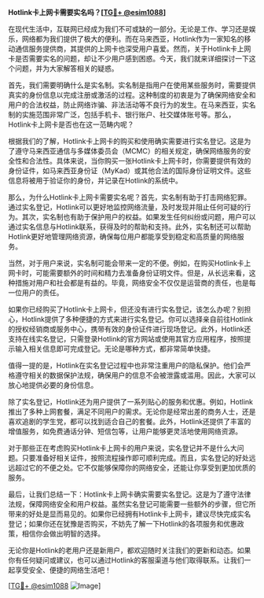 **Hotlink卡上网卡需要实名吗？[[TG💪+ @esim1088](https://t.me/s/esim1088)]**

在现代生活中，互联网已经成为我们不可或缺的一部分。无论是工作、学习还是娱乐，网络都为我们提供了极大的便利。而在马来西亚，Hotlink作为一家知名的移动通信服务提供商，其提供的上网卡也深受用户喜爱。然而，关于Hotlink卡上网卡是否需要实名的问题，却让不少用户感到困惑。今天，我们就来详细探讨一下这个问题，并为大家解答相关的疑惑。

首先，我们需要明确什么是实名制。实名制是指用户在使用某些服务时，需要提供真实的身份信息以完成注册或激活的过程。这种制度的初衷是为了确保网络安全和用户的合法权益，防止网络诈骗、非法活动等不良行为的发生。在马来西亚，实名制的实施范围非常广泛，包括手机卡、银行账户、社交媒体账号等。那么，Hotlink卡上网卡是否也在这一范畴内呢？

根据我们的了解，Hotlink卡上网卡的购买和使用确实需要进行实名登记。这是为了遵守马来西亚通信与多媒体委员会（MCMC）的相关规定，确保网络服务的安全性和合法性。具体来说，当你购买一张Hotlink卡上网卡时，你需要提供有效的身份证件，如马来西亚身份证（MyKad）或其他合法的国际身份证明文件。这些信息将被用于验证你的身份，并记录在Hotlink的系统中。

那么，为什么Hotlink卡上网卡需要实名呢？首先，实名制有助于打击网络犯罪。通过实名登记，Hotlink可以更好地监控网络流量，及时发现并阻止任何可疑的行为。其次，实名制也有助于保护用户的权益。如果发生任何纠纷或问题，用户可以通过实名信息与Hotlink联系，获得及时的帮助和支持。此外，实名制还可以帮助Hotlink更好地管理网络资源，确保每位用户都能享受到稳定和高质量的网络服务。

当然，对于用户来说，实名制可能会带来一定的不便。例如，在购买Hotlink卡上网卡时，可能需要额外的时间和精力去准备身份证明文件。但是，从长远来看，这种措施对用户和社会都是有益的。毕竟，网络安全不仅仅是运营商的责任，也是每一位用户的责任。

如果你已经购买了Hotlink卡上网卡，但还没有进行实名登记，该怎么办呢？别担心，Hotlink提供了多种便捷的方式来进行实名登记。你可以选择亲自前往Hotlink的授权经销商或服务中心，携带有效的身份证件进行现场登记。此外，Hotlink还支持在线实名登记，只需登录Hotlink的官方网站或使用其官方应用程序，按照提示输入相关信息即可完成登记。无论是哪种方式，都非常简单快捷。

值得一提的是，Hotlink在实名登记过程中也非常注重用户的隐私保护。他们会严格遵守相关的数据保护法规，确保用户的信息不会被泄露或滥用。因此，大家可以放心地提供必要的身份信息。

除了实名登记，Hotlink还为用户提供了一系列贴心的服务和优惠。例如，Hotlink推出了多种上网套餐，满足不同用户的需求。无论你是经常出差的商务人士，还是喜欢追剧的学生党，都可以找到适合自己的套餐。此外，Hotlink还提供了丰富的增值服务，如免费通话分钟、短信包等，让用户能够更灵活地使用网络资源。

对于那些正在考虑购买Hotlink卡上网卡的用户来说，实名登记并不是什么大问题。只要准备好相关证件，按照流程操作即可顺利完成。而且，实名登记的好处远远超过它的不便之处。它不仅能够保障你的网络安全，还能让你享受到更加优质的服务。

最后，让我们总结一下：Hotlink卡上网卡确实需要实名登记。这是为了遵守法律法规，保障网络安全和用户权益。虽然实名登记可能需要一些额外的步骤，但它所带来的好处是显而易见的。如果你已经拥有Hotlink卡上网卡，建议尽快完成实名登记；如果你还在犹豫是否购买，不妨先了解一下Hotlink的各项服务和优惠政策，相信你会做出明智的选择。

无论你是Hotlink的老用户还是新用户，都欢迎随时关注我们的更新和动态。如果你有任何疑问或建议，也可以通过Hotlink的客服渠道与他们取得联系。让我们一起享受安全、便捷的网络生活吧！

[[TG💪+ @esim1088](https://t.me/s/esim1088) ![Image](https://i.postimg.cc/4NQfJmqS/Snipaste-2025-05-13-00-14-12.png)]